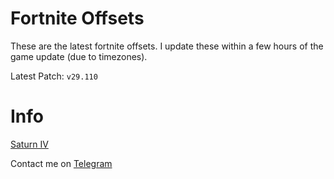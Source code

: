 # Fortnite Offsets

These are the latest fortnite offsets. I update these within a few hours of the game update (due to timezones).

Latest Patch: ``v29.110``

# Info

[Saturn IV](https://discord.gg/saturniv)

Contact me on [Telegram](https://t.me/payson1337)
